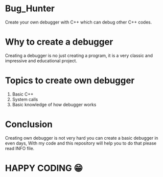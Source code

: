 # Bug_Hunter
Create your own debugger with C++ which can debug other C++ codes.

# Why to create a debugger 
Creating a debugger is no just creating a program, it is a very classic and impressive and educational project.

# Topics to create own debugger 
1. Basic C++
2. System calls
3. Basic knowledge of how debugger works

# Conclusion
Creating own debugger is not very hard you can create a basic debugger in even days, With my code and this repository will help you to do that please read INFO file.

# HAPPY CODING 😁